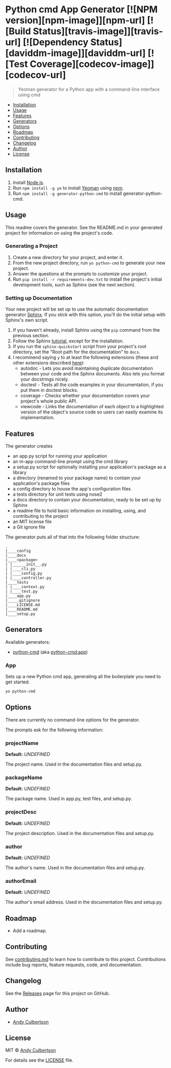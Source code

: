 # Python cmd App Generator [![NPM version][npm-image]][npm-url] [![Build Status][travis-image]][travis-url] [![Dependency Status][daviddm-image]][daviddm-url] [![Test Coverage][codecov-image]][codecov-url]

> Yeoman generator for a Python app with a command-line interface using cmd

* [Installation](#installation)
* [Usage](#usage)
* [Features](#features)
* [Generators](#generators)
* [Options](#options)
* [Roadmap](#roadmap)
* [Contributing](#contributing)
* [Changelog](#changelog)
* [Author](#author)
* [License](#license)

<a id="installation"></a>
## Installation

1. Install [Node.js](https://nodejs.org/).
2. Run `npm install -g yo` to install [Yeoman](http://yeoman.io) using [npm](https://www.npmjs.com/).
3. Run `npm install -g generator-python-cmd` to install generator-python-cmd.

<a id="usage"></a>
## Usage

This readme covers the generator. See the README.md in your generated project for information on using the project's code.

### Generating a Project

1. Create a new directory for your project, and enter it.
2. From the new project directory, run `yo python-cmd` to generate your new project.
3. Answer the questions at the prompts to customize your project.
4. Run `pip install -r requirements-dev.txt` to install the project's initial development tools, such as Sphinx (see the next section).

### Setting up Documentation

Your new project will be set up to use the automatic documentation generator [Sphinx](http://www.sphinx-doc.org/). If you stick with this option, you'll do the initial setup with Sphinx's own script.

1. If you haven't already, install Sphinx using the `pip` command from the previous section.
2. Follow the Sphinx [tutorial](http://www.sphinx-doc.org/en/stable/tutorial.html), except for the installation.
3. If you run the `sphinx-quickstart` script from your project's root directory, set the "Root path for the documentation" to `docs`.
4. I recommend saying `y` to at least the following extensions (these and other extensions described [here](http://www.sphinx-doc.org/en/stable/ext/builtins.html)):
    * autodoc - Lets you avoid maintaining duplicate documentation between your code and the Sphinx documents. Also lets you format your docstrings nicely.
    * doctest - Tests all the code examples in your documentation, if you put them in doctest blocks.
    * coverage - Checks whether your documentation covers your project's whole public API.
    * viewcode - Links the documentation of each object to a highlighted version of the object's source code so users can easily examine its implementation.

<a id="features"></a>
## Features

The generator creates

* an app.py script for running your application
* an in-app command-line prompt using the cmd library
* a setup.py script for optionally installing your application's package as a library
* a <package> directory (renamed to your package name) to contain your application's package files
* a config directory to house the app's configuration files
* a tests directory for unit tests using nose2
* a docs directory to contain your documentation, ready to be set up by Sphinx
* a readme file to hold basic information on installing, using, and contributing to the project
* an MIT license file
* a Git ignore file

The generator puts all of that into the following folder structure:

```
.
|____config
|____docs
|____<package>
| |______init__.py
| |____cli.py
| |____config.py
| |____controller.py
|____tests
| |____context.py
| |____test.py
|____app.py
|____.gitignore
|____LICENSE.md
|____README.md
|____setup.py
```

<a id="generators"></a>
## Generators

Available generators:

* [python-cmd](#app) (aka [python-cmd:app](#app))

### App

Sets up a new Python cmd app, generating all the boilerplate you need to get started.

```bash
yo python-cmd
```

<a id="options"></a>
## Options

There are currently no command-line options for the generator.

The prompts ask for the following information:

### projectName
**Default:** _UNDEFINED_

The project name. Used in the documentation files and setup.py.

### packageName
**Default:** _UNDEFINED_

The package name. Used in app.py, test files, and setup.py.

### projectDesc
**Default:** _UNDEFINED_

The project description. Used in the documentation files and setup.py.

### author
**Default:** _UNDEFINED_

The author's name. Used in the documentation files and setup.py.

### authorEmail
**Default:** _UNDEFINED_

The author's email address. Used in the documentation files and setup.py.

<a id="roadmap"></a>
## Roadmap

* Add a roadmap.

<a id="contributing"></a>
## Contributing

See [contributing.md](contributing.md) to learn how to contribute to this project. Contributions include bug reports, feature requests, code, and documentation.

<a id="changelog"></a>
## Changelog

See the [Releases](https://github.com/yeoman/generator-python-cmd/releases) page for this project on GitHub.

<a id="author"></a>
## Author

* [Andy Culbertson](https://github.com/thinkulum)

<a id="license"></a>
## License

MIT © [Andy Culbertson](http://www.thinkulum.net/)

For details see the [LICENSE](LICENSE) file.
